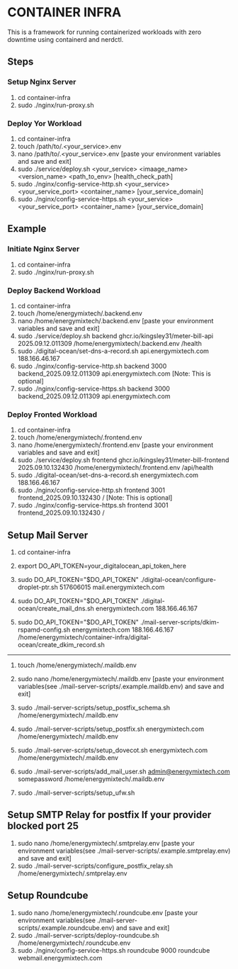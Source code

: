 # CONTAINER INFRA

This is a framework for running containerized workloads with zero downtime using containerd and nerdctl.

## Steps

### Setup Nginx Server

1. cd container-infra
2. sudo ./nginx/run-proxy.sh

### Deploy Yor Workload

1. cd container-infra
2. touch /path/to/.<your_service>.env
3. nano /path/to/.<your_service>.env [paste your environment variables and save and exit]
4. sudo ./service/deploy.sh <your_service> <imaage_name> <version_name> <path_to_env> [health_check_path]
5. sudo ./nginx/config-service-http.sh <your_service> <your_service_port> <container_name> [your_service_domain]
6. sudo ./nginx/config-service-https.sh <your_service> <your_service_port> <container_name> [your_service_domain]

## Example

### Initiate Nginx Server

1. cd container-infra
2. sudo ./nginx/run-proxy.sh

### Deploy Backend Workload

1. cd container-infra
2. touch /home/energymixtech/.backend.env
3. nano /home/energymixtech/.backend.env [paste your environment variables and save and exit]
4. sudo ./service/deploy.sh backend ghcr.io/kingsley31/meter-bill-api 2025.09.12.011309 /home/energymixtech/.backend.env /health
5. sudo ./digital-ocean/set-dns-a-record.sh api.energymixtech.com 188.166.46.167
6. sudo ./nginx/config-service-http.sh backend 3000 backend_2025.09.12.011309 api.energymixtech.com [Note: This is optional]
7. sudo ./nginx/config-service-https.sh backend 3000 backend_2025.09.12.011309 api.energymixtech.com

### Deploy Fronted Workload

1. cd container-infra
2. touch /home/energymixtech/.frontend.env
3. nano /home/energymixtech/.frontend.env [paste your environment variables and save and exit]
4. sudo ./service/deploy.sh frontend ghcr.io/kingsley31/meter-bill-frontend 2025.09.10.132430 /home/energymixtech/.frontend.env /api/health
5. sudo ./digital-ocean/set-dns-a-record.sh energymixtech.com 188.166.46.167
6. sudo ./nginx/config-service-http.sh frontend 3001 frontend_2025.09.10.132430 / [Note: This is optional]
7. sudo ./nginx/config-service-https.sh frontend 3001 frontend_2025.09.10.132430 /

## Setup Mail Server

1. cd container-infra

2. export DO_API_TOKEN=your_digitalocean_api_token_here

3. sudo DO_API_TOKEN="$DO_API_TOKEN" ./digital-ocean/configure-droplet-ptr.sh 517606015 mail.energymixtech.com

4. sudo DO_API_TOKEN="$DO_API_TOKEN" ./digital-ocean/create_mail_dns.sh energymixtech.com 188.166.46.167

5. sudo DO_API_TOKEN="$DO_API_TOKEN" ./mail-server-scripts/dkim-rspamd-config.sh energymixtech.com 188.166.46.167 /home/energymixtech/container-infra/digital-ocean/create_dkim_record.sh

-------------------------------------------------------------------------------

1. touch /home/energymixtech/.maildb.env

2. sudo nano /home/energymixtech/.maildb.env [paste your environment variables(see ./mail-server-scripts/.example.maildb.env) and save and exit]

3. sudo ./mail-server-scripts/setup_postfix_schema.sh /home/energymixtech/.maildb.env
4. sudo ./mail-server-scripts/setup_postfix.sh energymixtech.com /home/energymixtech/.maildb.env
5. sudo ./mail-server-scripts/setup_dovecot.sh energymixtech.com /home/energymixtech/.maildb.env
6. sudo ./mail-server-scripts/add_mail_user.sh <admin@energymixtech.com> somepassword /home/energymixtech/.maildb.env
7. sudo ./mail-server-scripts/setup_ufw.sh

## Setup SMTP Relay for postfix If your provider blocked port 25

1. sudo nano /home/energymixtech/.smtprelay.env [paste your environment variables(see ./mail-server-scripts/.example.smtprelay.env) and save and exit]
2. sudo ./mail-server-scripts/configure_postfix_relay.sh /home/energymixtech/.smtprelay.env

## Setup Roundcube

1. sudo nano /home/energymixtech/.roundcube.env [paste your environment variables(see ./mail-server-scripts/.example.roundcube.env) and save and exit]
2. sudo ./mail-server-scripts/deploy-roundcube.sh /home/energymixtech/.roundcube.env
3. sudo ./nginx/config-service-https.sh roundcube 9000 roundcube webmail.energymixtech.com
